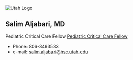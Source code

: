 ![Utah Logo](https://healthcare.utah.edu/rebrand/img/logos/uhealth-logo.svg)

## Salim Aljabari, MD
 Pediatric Critical Care Fellow [Pediatric Critical Care Fellow](http://medicine.utah.edu/pediatrics/critical_care/fellowship/current-fellows/pgy2/aljabari.php)  
 

* Phone: 806-3493533
* e-mail: <salim.aljabari@hsc.utah.edu>
